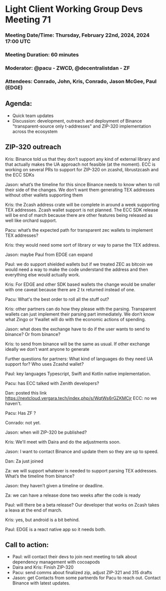 # Light Client Working Group Devs Meeting 71
### Meeting Date/Time: Thursday, February 22nd, 2024, 2024 17:00 UTC
### Meeting Duration: 60 minutes
### Moderator: @pacu - ZWCD, @decentralistdan - ZF
### Attendees: Conrado, John, Kris, Conrado, Jason McGee, Paul (EDGE)


## Agenda:
- Quick team updates 
- Discussion: development, outreach and deployment of Binance "transparent-source only t-addresses" and ZIP-320 implementation across the ecosystem


## ZIP-320 outreach

Kris: Binance told us that they don’t support any kind of external library and that actually makes the UA approach not feasible (at the moment). ECC is working on several PRs to support for ZIP-320 on zcashd, librustzcash and the ECC SDKs

Jason: what’s the timeline for this since Binance needs to know when to roll their side of the changes. We don’t want them generating TEX addresses without other wallets supporting them

Kris: the Zcash address crate will be complete in around a week supporting TEX addresses. Zcash wallet support is not planned. The ECC SDK release will be end of march because there are other features being released as well like orchard support.

Pacu: what’s the expected path for transparent zec wallets to implement TEX addresses?

Kris: they would need some sort of library or way to parse the TEX address.

Jason: maybe Paul from EDGE can expand

Paul: we do support shielded wallets but if we treated ZEC as bitcoin we would need a way to make the code understand the address and then everything else would actually work.

Kris: For EDGE and other SDK based wallets the change would be smaller with one caveat because there are 2 tx returned instead of one.

Pacu: What's the best order to roll all the stuff out? 

Kris: other partners can do how they please with the parsing. Transparent wallets can just implement their parsing part immediately. We don’t know what Zingo or Ywallet will do with the economic actions of spending.

Jason: what does the exchange have to do if the user wants to send to binance? Or from binance?

Kris: to send from binance will be the same as usual. If other exchange ideally we don’t want anyone to generate 
 
Further questions for partners:
What kind of languages do they need UA support for?
Who uses Zcashd wallet?

Paul: key languages Typescript, Swift and Kotlin native implementation.

Pacu: has ECC talked with Zenith developers?


Dan: posted this link https://nextcloud.vergara.tech/index.php/s/WqtWs6rGZKMCjr
ECC: no we haven't. 

Pacu: Has ZF ?

Conrado: not yet.

Jason: when will ZIP-320 be published?

Kris: We'll meet with Daira and do the adjustments soon.

Jason: I want to contact Binance and update them so they are up to speed.

Dan: Za just joined

Za: we will support whatever is needed to support parsing TEX addresses. What’s the timeline from binance?

Jason: they haven’t given a timeline or deadline.

Za: we can have a release done two weeks after the code is ready 


Paul: will there be a beta release? Our developer that works on Zcash takes a leava at the end of march.

Kris: yes, but android is a bit behind.

Paul: EDGE is a react native app so it needs both. 

## Call to action:
- Paul: will contact their devs to join next meeting to talk about dependency management with cocoapods
- Daira and Kris: Finish ZIP-320
- Pacu: send comms about finalized zip, adjust ZIP-321 and 315 drafts
- Jason: get Contacts from some partnerds for Pacu to reach out. Contact Binance with latest updates.
